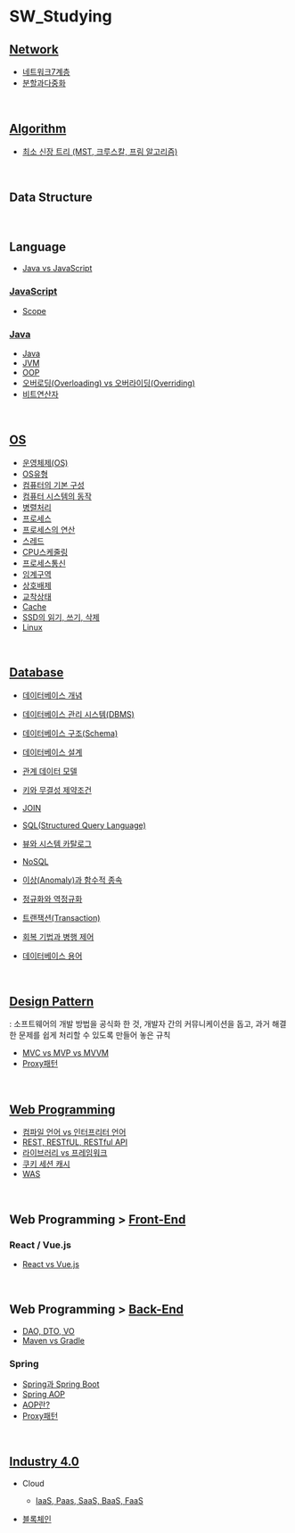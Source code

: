 # SW_Studying

## [Network](./Network)

- [네트워크7계층](./Network/네트워크7계층.md)
- [분할과다중화](./Network/분할과다중화.md)

<br />

## [Algorithm](./Algorithm)

- [최소 신장 트리 (MST, 크루스칼, 프림 알고리즘)](./Algorithm/최소신장트리_MST.md)

<br />

## Data Structure

<br />

## Language

- [Java vs JavaScript](./Language/Java%20vs%20JavaScript.md)

### [JavaScript](./JavaScript)

- [Scope](./JavaScript/Scope.md)

### [Java](./Language/Java)

- [Java](./Language/Java/Java.md)
- [JVM](./Language/Java/JVM.md)
- [OOP](./Language/Java/OOP.md)
- [오버로딩(Overloading) vs 오버라이딩(Overriding)](./Language/Java/오버로딩(Overloading)%20vs%20오버라이딩(Overriding).md)
- [비트연산자](./Language/Java/비트연산자.md)

<br />

## [OS](./OS)

- [운영체제(OS)](./OS/운영체제(OS).md)
- [OS유형](./OS/OS유형.md)
- [컴퓨터의 기본 구성](./OS/컴퓨터의%20기본%20구성.md)
- [컴퓨터 시스템의 동작](./OS/컴퓨터%20시스템의%20동작.md)
- [병렬처리](./OS/병렬처리.md)
- [프로세스](./OS/프로세스.md)
- [프로세스의 연산](./OS/프로세스의%20연산.md)
- [스레드](./OS/스레드.md)
- [CPU스케줄링](./OS/CPU스케줄링.md)
- [프로세스통신](./OS/프로세스통신.md)
- [임계구역](./OS/임계구역)
- [상호배제](./OS/상호배제.md)
- [교착상태](./OS/교착상태.md)
- [Cache](./OS/Cache.md)
- [SSD의 읽기, 쓰기, 삭제](./OS/SSD의%20읽기_쓰기_삭제.md)
- [Linux](./OS/Linux.md)

<br />

## [Database](./Database)

- [데이터베이스 개념](./Database/데이터베이스%20개념.md)
- [데이터베이스 관리 시스템(DBMS)](./Database/DBMS.md)
- [데이터베이스 구조(Schema)](./Database/Schema.md)
- [데이터베이스 설계](./Database/데이터베이스%20설계.md)
- [관계 데이터 모델](./Database/관계%20데이터%20모델.md)
- [키와 무결성 제약조건](./Database/키와%20무결성%20제약조건.md)
- [JOIN](./Database/JOIN.md)
- [SQL(Structured Query Language)](./Database/SQL.md)
- [뷰와 시스템 카탈로그](./Database/뷰와%20시스템%20카탈로그.md)
- [NoSQL](./Database/NoSQL.md)
- [이상(Anomaly)과 함수적 종속](./Database/이상(Anomaly)과%20함수적%20종속.md)
- [정규화와 역정규화](./Database/정규화와%20역정규화.md)
- [트랜잭션(Transaction)](./Database/Transaction.md)

- [회복 기법과 병행 제어](./Database/회복%20기법과%20병행%20제어.md)

- [데이터베이스 용어](./Database/데이터베이스%20용어.md)

<br />

## [Design Pattern](https://github.com/ChoHaJOAH/SW_Studying/tree/master/Design%20Pattern)

: 소프트웨어의 개발 방법을 공식화 한 것, 개발자 간의 커뮤니케이션을 돕고, 과거 해결한 문제를 쉽게 처리할 수 있도록 만들어 놓은 규칙

- [MVC vs MVP vs MVVM](./Design%20Pattern/MVC%20vs%20MVP%20vs%20MVVM.md)
- [Proxy패턴](./Design%20Pattern/Proxy%ED%8C%A8%ED%84%B4.md)

<br />

## [Web Programming](./WebProgramming)

- [컴파일 언어 vs 인터프리터 언어](./WebProgramming/컴파일%20언어%20vs%20인터프리터%20언어.md)
- [REST, RESTfUL, RESTful API](./WebProgramming/REST%2C%20RESTful%2C%20RESTful%20API.md)
- [라이브러리 vs 프레임워크](./WebProgramming/라이브러리vs프레임워크.md)
- [쿠키 세션 캐시](./WebProgramming/쿠키%20세션%20캐시.md)
- [WAS](./WebProgramming/WAS.md)

<br />

## Web Programming > [Front-End](./master/WebProgramming/Front-End)

### React / Vue.js

- [React vs Vue.js](./WebProgramming/Front-End/React%20vs%20Vue.js.md)

<br />

## Web Programming > [Back-End](./WebProgramming/Back-End)

- [DAO, DTO, VO](./WebProgramming/Back-End/DAO%20DTO%20VO.md)
- [Maven vs Gradle](./WebProgramming/Back-End/Maven%20vs%20Gradle.md)

### Spring

- [Spring과 Spring Boot](./WebProgramming/Back-End/Spring과%20SpringBoot.md)
- [Spring AOP](./WebProgramming/Back-End/Spring%20AOP.md)
- [AOP란?](./WebProgramming/Back-End/Spring%20AOP.md)
- [Proxy패턴](./WebProgramming/Back-End/Proxy패턴.md)

<br/>

## [Industry 4.0](./Industry4.0)

- Cloud
  - [IaaS, Paas, SaaS, BaaS, FaaS](./Industry%204.0/IaaS%2C%20Paas%2C%20SaaS%2C%20BaaS%2C%20FaaS.md)

- [블록체인](./Industry4.0/블록체인.md)
